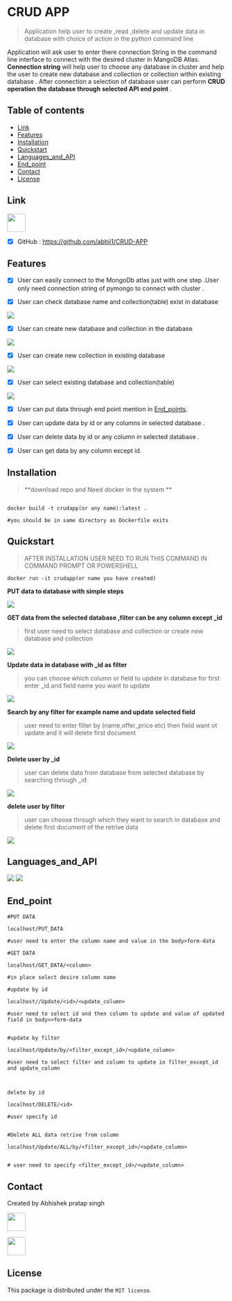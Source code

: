 # CRUD APP

>Application help user to create ,read ,delete and update data in database with choice of action in the python command line 

Application will ask user to enter there connection String in the command line interface to connect with the desired cluster in MangoDB Atlas. **Connection string** will help user to choose any database in cluster and help the user to create new database and collection or collection within existing database . After connection a selection of database user can perform **CRUD operation the database through selected API end point** .


## Table of contents


* [Link](#Link)
* [Features](#Features)
* [Installation](#screenshots)
* [Quickstart](#Quickstart)
* [Languages_and_API](#Languages_and_API)
* [End_point](#End_point)
* [Contact](#contact)
* [License](#License)


## Link

<img src="https://avatars1.githubusercontent.com/u/9919?s=200&v=4" width="42" height="42">

- [X] GitHub : https://github.com/abhii1/CRUD-APP



## Features


- [X] User can easily connect to the MongoDb atlas just with one step .User only need connection string of pymongo to connect with cluster .


- [X] User can check database name and collection(table) exist in database


<img src="https://user-images.githubusercontent.com/49953175/95673653-29591200-0bc8-11eb-9ec8-02fb9f2d0b07.PNG" >



- [X] User can create new database and collection in the database 


<img src="https://user-images.githubusercontent.com/49953175/95673770-6ffb3c00-0bc9-11eb-8c2c-fdade20dc2f7.gif" >


- [X] User can create new collection in existing database 


<img src="https://user-images.githubusercontent.com/49953175/95673915-4ee71b00-0bca-11eb-8554-5af63bd3ba30.gif" >

- [X] User can select existing database and collection(table)

<img src="https://user-images.githubusercontent.com/49953175/95674035-31668100-0bcb-11eb-964e-b3694452b255.gif" >


- [X] User can put data through end point mention in [End_points](#End_points).

- [X] User can update data by id or any columns in selected database .

- [X] User can delete data by id or any column in selected database .

- [X] User can get data by any column except id.


## Installation

>  **download repo  and Need docker in the system **

     
     
```

docker build -t crudapp(or any name):latest .

#you should be in same directory as Dockerfile exits 

```



## Quickstart

>AFTER INSTALLATION USER NEED TO RUN THIS COMMAND IN COMMAND PROMPT OR POWERSHELL

```
docker run -it crudapp(or name you have created)

```




**PUT data to database with simple steps**
  

<img src="https://user-images.githubusercontent.com/49953175/95742293-61865080-0cad-11eb-8ecd-83badd0a210d.gif" >


**GET data from the selected database ,filter can be any column except _id**

>first user need to select database and collection or create new database and collection



<img src="https://user-images.githubusercontent.com/49953175/95743894-19b4f880-0cb0-11eb-96b0-ced545e85a29.gif" >


**Update data in database with _id as filter**

> you can choose which column or field to update in database for first enter _id and field name you want to update 



<img src="https://user-images.githubusercontent.com/49953175/95744370-cd1ded00-0cb0-11eb-8a34-55530cc33138.gif" >



**Search by any filter for example name and update selected field**

>user need to enter filter by (name,offer_price etc) then field want ot update and it will delete first document 



<img src="https://user-images.githubusercontent.com/49953175/95744913-ce034e80-0cb1-11eb-83e1-6c0a74e18c7c.gif" >


**Delete user by _id**

>user can delete data from database from selected database by searching through _id

<img src="https://user-images.githubusercontent.com/49953175/95745492-cf814680-0cb2-11eb-8c5a-e6387124959f.gif" >


**delete user by filter**

>user can choose through which they want to search in database and delete first document of the retrive data


<img src="https://user-images.githubusercontent.com/49953175/95745682-24bd5800-0cb3-11eb-8b47-b81c1a9eab40.gif" >


                           

## Languages_and_API


<img src="https://miro.medium.com/max/2496/1*uYcRdZDho2AicwI9k84kpw.jpeg">



<img src="https://files.realpython.com/media/flask.3aee85149243.png">








## End_point

```
#PUT DATA 
   
localhost/PUT_DATA

#user need to enter the column name and value in the body>form-data

   ```
   
```
#GET DATA 

localhost/GET_DATA/<column>

#in place select desire column name 

```

```
#update by id 

localhost//Update/<id>/<update_column>

#user need to select id and then column to update and value of updated field in body>>form-data


```

```
#update by filter 

localhost/Update/by/<filter_except_id>/<update_column>

#user need to select filter and column to update in filter_except_id and update_column



```

```
delete by id

localhost/DELETE/<id>

#user specify id 


```

```
#Delete ALL data retrive from column

localhost/Update/ALL/by/<filter_except_id>/<update_column>


# user need to specify <filter_except_id>/<update_column>

```


## Contact


Created by Abhishek pratap singh

[<img src="https://cdns.iconmonstr.com/wp-content/assets/preview/2012/240/iconmonstr-linkedin-3.png" width="42" height="42">](https://www.linkedin.com/in/abhishek-pratap-singh-44a96816b/)

[<img src="https://9to5google.com/wp-content/uploads/sites/4/2016/08/gmail-logo.png?w=1280" width="42" height="42">](abhisheklumiamicro@gmail.com)


## License

This package is distributed under the `MIT license`.
